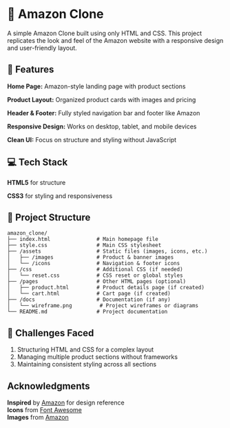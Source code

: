 # 🛒 Amazon Clone

A simple Amazon Clone built using only HTML and CSS. This project replicates the look and feel of the Amazon website with a responsive design and user-friendly layout.

## 🚀 Features 

**Home Page:** Amazon-style landing page with product sections

**Product Layout:** Organized product cards with images and pricing

**Header & Footer:** Fully styled navigation bar and footer like Amazon

**Responsive Design:** Works on desktop, tablet, and mobile devices

**Clean UI:** Focus on structure and styling without JavaScript

## 💻 Tech Stack 

**HTML5** for structure

**CSS3** for styling and responsiveness


## 📂 Project Structure  

```plaintext
amazon_clone/
├── index.html               # Main homepage file
├── style.css                # Main CSS stylesheet
├── /assets                  # Static files (images, icons, etc.)
│   ├── /images              # Product & banner images
│   └── /icons               # Navigation & footer icons
├── /css                     # Additional CSS (if needed)
│   └── reset.css            # CSS reset or global styles
├── /pages                   # Other HTML pages (optional)
│   ├── product.html         # Product details page (if created)
│   └── cart.html            # Cart page (if created)
├── /docs                    # Documentation (if any)
│   └── wireframe.png         # Project wireframes or diagrams
└── README.md                # Project documentation

```

## 🧠 Challenges Faced
1. Structuring HTML and CSS for a complex layout
2. Managing multiple product sections without frameworks
3. Maintaining consistent styling across all sections


##  Acknowledgments  
   **Inspired** by [Amazon](https://www.amazon.com) for design reference  
   **Icons** from [Font Awesome](https://fontawesome.com/)  
   **Images** from [Amazon](https://www.amazon.com) 


